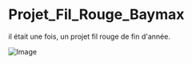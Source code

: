 # Projet_Fil_Rouge_Baymax
il était une fois, un projet fil rouge de fin d'année. 

![Image]("https://github.com/Oreshout/Projet_Fil_Rouge_Baymax/blob/main/c3f75ad414ba7b3f65be3494db40d124.jpg")
